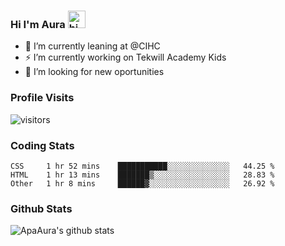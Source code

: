 ### Hi I'm Aura <img src="https://user-images.githubusercontent.com/1303154/88677602-1635ba80-d120-11ea-84d8-d263ba5fc3c0.gif" width="28px" alt="hi">

- 🔭 I’m currently leaning at @CIHC
- ⚡ I’m currently working on Tekwill Academy Kids
- 🤔 I’m looking for new oportunities


### Profile Visits 

![visitors](https://visitor-badge.glitch.me/badge?page_id=ApaAura.ApaAura)


### Coding Stats

<!--START_SECTION:waka-->

```text
CSS     1 hr 52 mins    ███████████░░░░░░░░░░░░░░   44.25 %
HTML    1 hr 13 mins    ███████▒░░░░░░░░░░░░░░░░░   28.83 %
Other   1 hr 8 mins     ██████▓░░░░░░░░░░░░░░░░░░   26.92 %
```

<!--END_SECTION:waka-->

### Github Stats

![ApaAura's github stats](https://github-readme-stats.vercel.app/api?username=ApaAura&count_private=true&theme=tokyonight&hide=contribs,prs)
